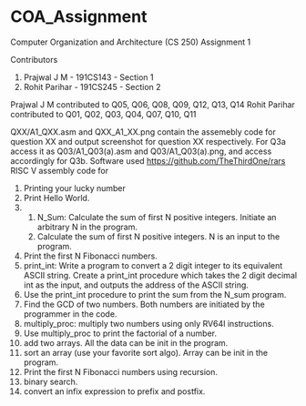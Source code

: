 # COA_Assignment
Computer Organization and Architecture (CS 250)
              Assignment 1

Contributors
1. Prajwal J M - 191CS143 - Section 1
2. Rohit Parihar - 191CS245 - Section 2

Prajwal J M contributed to Q05, Q06, Q08, Q09, Q12, Q13, Q14
Rohit Parihar contributed to Q01, Q02, Q03, Q04, Q07, Q10, Q11

QXX/A1_QXX.asm and QXX_A1_XX.png contain the assemebly code for question XX and output screenshot for question XX respectively.
For Q3a access it as Q03/A1_Q03(a).asm and Q03/A1_Q03(a).png, and access accordingly for Q3b.
Software used https://github.com/TheThirdOne/rars
RISC V assembly code for
1. Printing your lucky number
2. Print Hello World.
3. 1. N_Sum: Calculate the sum of first N positive integers. Initiate an arbitrary N in the program.
   2. Calculate the sum of first N positive integers. N is an input to the program.
5. Print the first N Fibonacci numbers.
6. print_int: Write a program to convert a 2 digit integer to its equivalent ASCII string. Create a print_int procedure which takes the 2 digit decimal int as the input, and outputs the address of the ASCII string.
7. Use the print_int procedure to print the sum from the N_sum program.
8. Find the GCD of two numbers. Both numbers are initiated by the programmer in the code.
9. multiply_proc: multiply two numbers using only RV64I instructions.
10. Use multiply_proc to print the factorial of a number.
11. add two arrays. All the data can be init in the program.
12. sort an array (use your favorite sort algo). Array can be init in the program.
13. Print the first N Fibonacci numbers using recursion.
14. binary search.
15. convert an infix expression to prefix and postfix.
